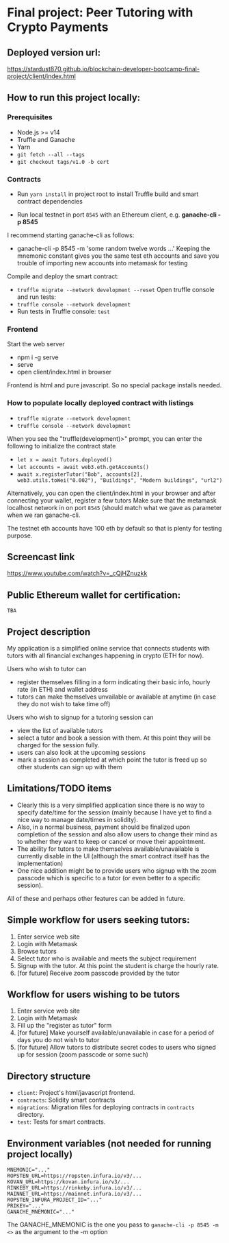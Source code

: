 # Final project: Peer Tutoring with Crypto Payments 

## Deployed version url:

https://stardust870.github.io/blockchain-developer-bootcamp-final-project/client/index.html

## How to run this project locally:

### Prerequisites

- Node.js >= v14
- Truffle and Ganache
- Yarn
- `git fetch --all --tags`
- `git checkout tags/v1.0 -b cert`

### Contracts

- Run `yarn install` in project root to install Truffle build and smart contract dependencies

- Run local testnet in port `8545` with an Ethereum client, e.g. **ganache-cli -p 8545**  

I recommend starting ganache-cli as follows:
- ganache-cli -p 8545 -m 'some random twelve words ...'
Keeping the mnemonic constant gives you the same test eth accounts and save you trouble of importing new accounts into metamask for testing

Compile and deploy the smart contract:
- `truffle migrate --network development --reset`
Open truffle console and run tests:
- `truffle console --network development`
- Run tests in Truffle console: `test`

### Frontend
Start the web server
- npm i -g serve
- serve
- open client/index.html in browser 
 
Frontend is html and pure javascript. So no special package installs needed.

### How to populate locally deployed contract with listings

- `truffle migrate --network development`
- `truffle console --network development`

When you see the "truffle(development)>" prompt, you can enter the following to initialize the contract state

- `let x = await Tutors.deployed()`
- `let accounts = await web3.eth.getAccounts()`
- `await x.registerTutor("Bob", accounts[2], web3.utils.toWei("0.002"), "Buildings", "Modern buildings", "url2")`

Alternatively, you can open the client/index.html in your browser and after connecting your wallet, register a few tutors
Make sure that the metamask localhost network in on port `8545` (should match what we gave as parameter when we ran ganache-cli.

The testnet eth accounts have 100 eth by default so that is plenty for testing purpose.


## Screencast link

https://www.youtube.com/watch?v=_cQjHZnuzkk

## Public Ethereum wallet for certification:

`TBA`

## Project description

My application is a simplified online service that connects students with tutors with all financial exchanges happening in crypto (ETH for now).

Users who wish to tutor can
- register themselves filling in a form indicating their basic info, hourly rate (in ETH) and wallet address 
- tutors can make themselves unvailable or available at anytime (in case they do not wish to take time off)

Users who wish to signup for a tutoring session can 
- view the list of available tutors
- select a tutor and book a session with them. At this point they will be charged for the session fully. 
- users can also look at the upcoming sessions 
- mark a session as completed at which point the tutor is freed up so other students can sign up with them

## Limitations/TODO items
- Clearly this is a very simplified application since there is no way to specify date/time for the session (mainly because I have yet to find a nice way to manage date/times in solidity). 
- Also, in a normal business, payment should be finalized upon completion of the session and also allow users to change their mind as to whether they want to keep or cancel or move their appointment.
- The ability for tutors to make themselves available/unavailable is currently disable in the UI (although the smart contract itself has the implementation)
- One nice addition might be to provide users who signup with the zoom passcode which is specific to a tutor (or even better to a specific session).

All of these and perhaps other features can be added in future.


## Simple workflow for users seeking tutors:

1. Enter service web site
2. Login with Metamask
3. Browse tutors 
4. Select tutor who is available and meets the subject requirement
5. Signup with the tutor. At this point the student is charge the hourly rate.
6. [for future] Receive zoom passcode provided by the tutor
 

## Workflow for users wishing to be tutors

1. Enter service web site
2. Login with Metamask
3. Fill up the "register as tutor" form
4. [for future] Make yourself available/unavailable in case for a period of days you do not wish to tutor
5. [for future] Allow tutors to distribute secret codes to users who signed up for session (zoom passcode or some such)

## Directory structure

- `client`: Project's html/javascript frontend.
- `contracts`: Solidity smart contracts
- `migrations`: Migration files for deploying contracts in `contracts` directory.
- `test`: Tests for smart contracts.

## Environment variables (not needed for running project locally)

```
MNEMONIC="..."
ROPSTEN_URL=https://ropsten.infura.io/v3/...
KOVAN_URL=https://kovan.infura.io/v3/...
RINKEBY_URL=https://rinkeby.infura.io/v3/...
MAINNET_URL=https://mainnet.infura.io/v3/...
ROPSTEN_INFURA_PROJECT_ID="..."
PRIKEY="..."
GANACHE_MNEMONIC="..."
```

The GANACHE_MNEMONIC is the one you pass to `ganache-cli -p 8545 -m <>` as the argument to the -m option


